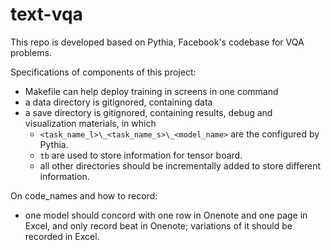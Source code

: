 # text-vqa
This repo is developed based on Pythia, Facebook's codebase for 
VQA problems. 

Specifications of components of this project:
+ Makefile can help deploy training in screens in one command
+ a data directory is gitignored, containing data
+ a save directory is gitignored, containing results, 
debug and visualization materials, in which
    + `<task_name_l>\_<task_name_s>\_<model_name>` are 
    the configured by Pythia.
    + `tb` are used to store information for tensor board.
    + all other directories should be incrementally 
    added to store different information. 
    
On code_names and how to record:
+ one model should concord with one row in Onenote and one page in 
    Excel, and only record beat in Onenote; variations of it 
    should be recorded in Excel.
